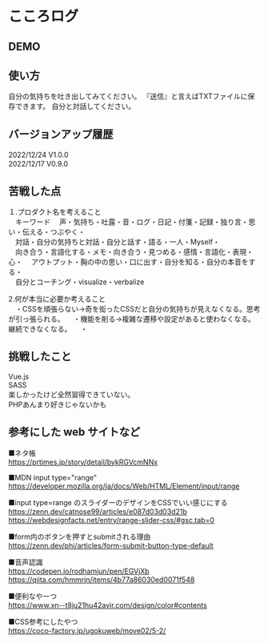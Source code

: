 # こころログ

## DEMO


## 使い方
自分の気持ちを吐き出してみてください。
『送信』と言えばTXTファイルに保存できます。
自分と対話してください。

## バージョンアップ履歴
2022/12/24    V1.0.0　   
2022/12/17    V0.9.0


## 苦戦した点
１.プロダクト名を考えること  
　キーワード
　声・気持ち・吐露・音・ログ・日記・付箋・記録・独り言・思い・伝える・つぶやく・  
　対話・自分の気持ちと対話・自分と話す・語る・一人・Myself・  
　向き合う・言語化する・メモ・向き合う・見つめる・感情・言語化・表現・心・
　アウトプット・胸の中の思い・口に出す・自分を知る・自分の本音をする・  
　自分とコーチング・visualize・verbalize



2.何が本当に必要か考えること  
　・CSSを頑張らない→奇を衒ったCSSだと自分の気持ちが見えなくなる。思考が引っ張られる。
　・機能を削る→複雑な遷移や設定があると使わなくなる。継続できなくなる。
　・

## 挑戦したこと
Vue.js  
SASS  
楽しかったけど全然習得できていない。  
PHPあんまり好きじゃないかも


## 参考にした web サイトなど
■ネタ帳  
https://prtimes.jp/story/detail/bykRGVcmNNx


■MDN input type="range"  
https://developer.mozilla.org/ja/docs/Web/HTML/Element/input/range

■input type=range のスライダーのデザインをCSSでいい感じにする
https://zenn.dev/catnose99/articles/e087d03d03d21b
https://webdesignfacts.net/entry/range-slider-css/#gsc.tab=0


■form内のボタンを押すとsubmitされる理由  
https://zenn.dev/phi/articles/form-submit-button-type-default


■音声認識  
https://codepen.io/rodhamjun/pen/EGVjXb  
https://qiita.com/hmmrjn/items/4b77a86030ed0071f548

■便利なやーつ  
https://www.xn--t8ju21hu42avir.com/design/color#contents

■CSS参考にしたやつ  
https://coco-factory.jp/ugokuweb/move02/5-2/
